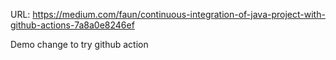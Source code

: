 URL: https://medium.com/faun/continuous-integration-of-java-project-with-github-actions-7a8a0e8246ef

Demo change to try github action
